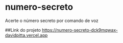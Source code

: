 # numero-secreto
Acerte o número secreto por comando de voz

##Link do projeto
https://numero-secreto-dck9mqwax-davidpitta.vercel.app
